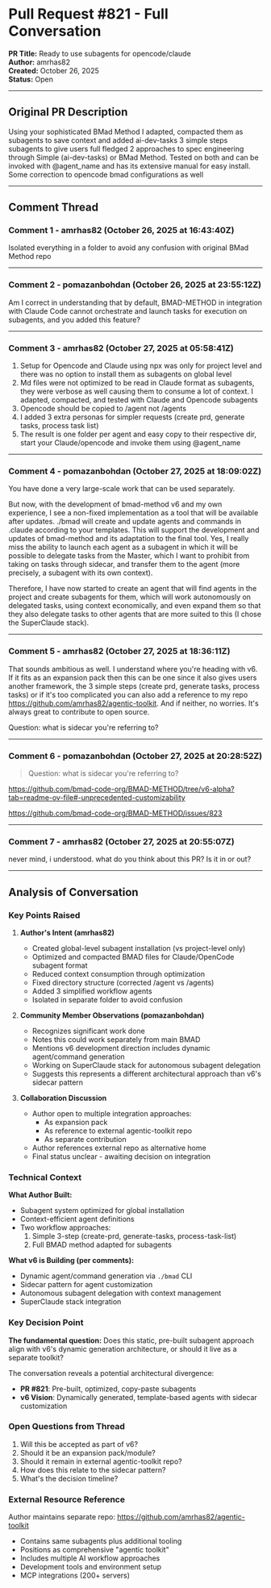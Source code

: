 # Pull Request #821 - Full Conversation

**PR Title:** Ready to use subagents for opencode/claude  
**Author:** amrhas82  
**Created:** October 26, 2025  
**Status:** Open

---

## Original PR Description

Using your sophisticated BMad Method I adapted, compacted them as subagents to save context and added ai-dev-tasks 3 simple steps subagents to give users full fledged 2 approaches to spec engineering through Simple (ai-dev-tasks) or BMad Method. Tested on both and can be invoked with @agent_name and has its extensive manual for easy install. Some correction to opencode bmad configurations as well

---

## Comment Thread

### Comment 1 - amrhas82 (October 26, 2025 at 16:43:40Z)

Isolated everything in a folder to avoid any confusion with original BMad Method repo

---

### Comment 2 - pomazanbohdan (October 26, 2025 at 23:55:12Z)

Am I correct in understanding that by default, BMAD-METHOD in integration with Claude Code cannot orchestrate and launch tasks for execution on subagents, and you added this feature?

---

### Comment 3 - amrhas82 (October 27, 2025 at 05:58:41Z)

1. Setup for Opencode and Claude using npx was only for project level and there was no option to install them as subagents on global level
2. Md files were not optimized to be read in Claude format as subagents, they were verbose as well causing them to consume a lot of context. I adapted, compacted, and tested with Claude and Opencode subagents
3. Opencode should be copied to /agent not /agents
4. I added 3 extra personas for simpler requests (create prd, generate tasks, process task list)
5. The result is one folder per agent and easy copy to their respective dir, start your Claude/opencode and invoke them using @agent_name

---

### Comment 4 - pomazanbohdan (October 27, 2025 at 18:09:02Z)

You have done a very large-scale work that can be used separately.

But now, with the development of bmad-method v6 and my own experience, I see a non-fixed implementation as a tool that will be available after updates. ./bmad will create and update agents and commands in .claude according to your templates. This will support the development and updates of bmad-method and its adaptation to the final tool. Yes, I really miss the ability to launch each agent as a subagent in which it will be possible to delegate tasks from the Master, which I want to prohibit from taking on tasks through sidecar, and transfer them to the agent (more precisely, a subagent with its own context).

Therefore, I have now started to create an agent that will find agents in the project and create subagents for them, which will work autonomously on delegated tasks, using context economically, and even expand them so that they also delegate tasks to other agents that are more suited to this (I chose the SuperClaude stack).

---

### Comment 5 - amrhas82 (October 27, 2025 at 18:36:11Z)

That sounds ambitious as well. I understand where you're heading with v6. If it fits as an expansion pack then this can be one since it also gives users another framework, the 3 simple steps (create prd, generate tasks, process tasks) or if it's too complicated you can also add a reference to my repo https://github.com/amrhas82/agentic-toolkit. And if neither, no worries. It's always great to contribute to open source.

Question: what is sidecar you're referring to?

---

### Comment 6 - pomazanbohdan (October 27, 2025 at 20:28:52Z)

> Question: what is sidecar you're referring to?

https://github.com/bmad-code-org/BMAD-METHOD/tree/v6-alpha?tab=readme-ov-file#-unprecedented-customizability

https://github.com/bmad-code-org/BMAD-METHOD/issues/823

---

### Comment 7 - amrhas82 (October 27, 2025 at 20:55:07Z)

never mind, i understood. what do you think about this PR? Is it in or out?

---

## Analysis of Conversation

### Key Points Raised

1. **Author's Intent (amrhas82)**
   - Created global-level subagent installation (vs project-level only)
   - Optimized and compacted BMAD files for Claude/OpenCode subagent format
   - Reduced context consumption through optimization
   - Fixed directory structure (corrected /agent vs /agents)
   - Added 3 simplified workflow agents
   - Isolated in separate folder to avoid confusion

2. **Community Member Observations (pomazanbohdan)**
   - Recognizes significant work done
   - Notes this could work separately from main BMAD
   - Mentions v6 development direction includes dynamic agent/command generation
   - Working on SuperClaude stack for autonomous subagent delegation
   - Suggests this represents a different architectural approach than v6's sidecar pattern

3. **Collaboration Discussion**
   - Author open to multiple integration approaches:
     - As expansion pack
     - As reference to external agentic-toolkit repo
     - As separate contribution
   - Author references external repo as alternative home
   - Final status unclear - awaiting decision on integration

### Technical Context

**What Author Built:**

- Subagent system optimized for global installation
- Context-efficient agent definitions
- Two workflow approaches:
  1. Simple 3-step (create-prd, generate-tasks, process-task-list)
  2. Full BMAD method adapted for subagents

**What v6 is Building (per comments):**

- Dynamic agent/command generation via `./bmad` CLI
- Sidecar pattern for agent customization
- Autonomous subagent delegation with context management
- SuperClaude stack integration

### Key Decision Point

**The fundamental question:** Does this static, pre-built subagent approach align with v6's dynamic generation architecture, or should it live as a separate toolkit?

The conversation reveals a potential architectural divergence:

- **PR #821**: Pre-built, optimized, copy-paste subagents
- **v6 Vision**: Dynamically generated, template-based agents with sidecar customization

### Open Questions from Thread

1. Will this be accepted as part of v6?
2. Should it be an expansion pack/module?
3. Should it remain in external agentic-toolkit repo?
4. How does this relate to the sidecar pattern?
5. What's the decision timeline?

### External Resource Reference

Author maintains separate repo: https://github.com/amrhas82/agentic-toolkit

- Contains same subagents plus additional tooling
- Positions as comprehensive "agentic toolkit"
- Includes multiple AI workflow approaches
- Development tools and environment setup
- MCP integrations (200+ servers)
